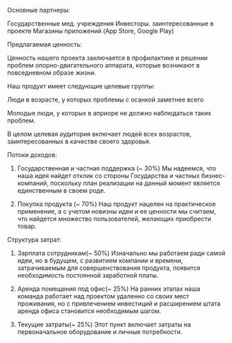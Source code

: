 Основные партнеры:

Государственные мед. учреждения
Инвесторы. заинтересованные в проекте
Магазины приложений (App Store, Google Play)

Предлагаемая ценность:

Ценность нашего проекта заключается в профилактике и решении проблем опорно-двигательного аппарата, которые возникают в повседневном образе жизни.

Наш продукт имеет следующие целевые группы:

Люди в возрасте, у которых проблемы с осанкой заметнее всего

Молодые люди, у которых в априоре не должно наблюдаться таких проблем. 

В целом целевая аудитория включает людей всех возрастов, заинтересованных в качестве своего здоровья. 

Потоки доходов:

1. Государственная и частная поддержка (~ 30%)
Мы надеемся, что наша идея найдет отклик со стороны Государства и частных бизнес-компаний, поскольку план реализации на данный момент является единственным в своем роде.

2.  Покупка продукта (~ 70%)
Наш продукт нацелен на практическое применение, а с учетом новизны идеи и ее ценности мы считаем, что найдется множество пользователей, желающих приобрести товар. 


Структура затрат:

1. Зарплата сотрудникам(~ 50%)
Изначально мы работаем ради самой идеи, но в будущем, с развитием компании и времени, затрачиваемым для совершенствования продукта, появится необходимость постоянной заработной платы.

2. Аренда помещения под офис(~ 25%)
На ранних этапах наша команда работает над проектом удаленно со своих мест проживания, но с привлечением инвестиций и расширением штата аренда офиса становится необходимым шагом. 

3. Текущие затраты(~ 25%)
Этот пункт включает затраты на первоначальное оборудование и личные потребности. 
